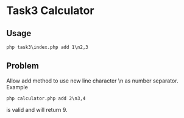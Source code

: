 # Task3 Calculator

## Usage
`php task3\index.php add 1\n2,3`

## Problem
Allow add method to use new line character \n as number separator. Example

`php calculator.php add 2\n3,4`

is valid and will return 9.
